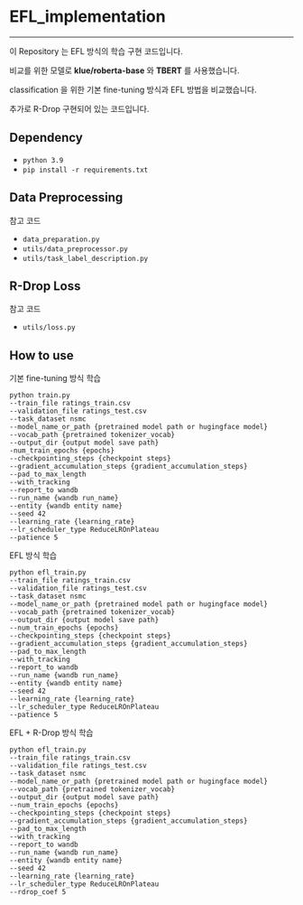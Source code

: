 # EFL_implementation

---

이 Repository 는 EFL 방식의 학습 구현 코드입니다.

비교를 위한 모델로 **klue/roberta-base** 와 **TBERT** 를 사용했습니다.

classification 을 위한 기본 fine-tuning 방식과 EFL 방법을 비교했습니다.

추가로 R-Drop 구현되어 있는 코드입니다.

## Dependency

- `python 3.9`
- `pip install -r requirements.txt`


## Data Preprocessing

참고 코드

- `data_preparation.py`
- `utils/data_preprocessor.py`
- `utils/task_label_description.py`

## R-Drop Loss

참고 코드

- `utils/loss.py`

## How to use

기본 fine-tuning 방식 학습

```
python train.py 
--train_file ratings_train.csv 
--validation_file ratings_test.csv 
--task_dataset nsmc 
--model_name_or_path {pretrained model path or hugingface model} 
--vocab_path {pretrained tokenizer_vocab} 
--output_dir {output model save path}
-num_train_epochs {epochs}
--checkpointing_steps {checkpoint steps} 
--gradient_accumulation_steps {gradient_accumulation_steps} 
--pad_to_max_length 
--with_tracking 
--report_to wandb 
--run_name {wandb run_name} 
--entity {wandb entity name}
--seed 42 
--learning_rate {learning_rate}
--lr_scheduler_type ReduceLROnPlateau 
--patience 5
```

EFL 방식 학습

```
python efl_train.py 
--train_file ratings_train.csv 
--validation_file ratings_test.csv 
--task_dataset nsmc 
--model_name_or_path {pretrained model path or hugingface model} 
--vocab_path {pretrained tokenizer_vocab} 
--output_dir {output model save path} 
--num_train_epochs {epochs}
--checkpointing_steps {checkpoint steps}
--gradient_accumulation_steps {gradient_accumulation_steps}
--pad_to_max_length 
--with_tracking 
--report_to wandb
--run_name {wandb run_name} 
--entity {wandb entity name}
--seed 42 
--learning_rate {learning_rate}
--lr_scheduler_type ReduceLROnPlateau 
--patience 5
```

EFL + R-Drop 방식 학습

```
python efl_train.py 
--train_file ratings_train.csv 
--validation_file ratings_test.csv 
--task_dataset nsmc 
--model_name_or_path {pretrained model path or hugingface model} 
--vocab_path {pretrained tokenizer_vocab} 
--output_dir {output model save path} 
--num_train_epochs {epochs}
--checkpointing_steps {checkpoint steps}
--gradient_accumulation_steps {gradient_accumulation_steps}
--pad_to_max_length 
--with_tracking 
--report_to wandb
--run_name {wandb run_name} 
--entity {wandb entity name}
--seed 42 
--learning_rate {learning_rate}
--lr_scheduler_type ReduceLROnPlateau 
--rdrop_coef 5
```




